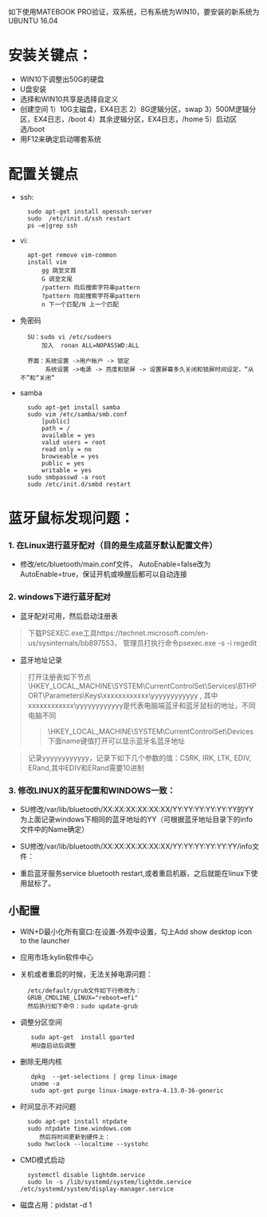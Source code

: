 如下使用MATEBOOK PRO验证，双系统，已有系统为WIN10，要安装的新系统为UBUNTU 16.04

# 安装关键点：
- WIN10下调整出50G的硬盘
- U盘安装
- 选择和WIN10共享是选择自定义
- 创建空间 1）10G主磁盘，EX4日志 2）8G逻辑分区，swap 3）500M逻辑分区，EX4日志，/boot 4）其余逻辑分区，EX4日志，/home 5）启动区选/boot
- 用F12来确定启动哪套系统

# 配置关键点

- ssh: 
    
		sudo apt-get install openssh-server
		sudo  /etc/init.d/ssh restart
		ps –e|grep ssh
- vi:

		apt-get remove vim-common
		install vim
			gg 跳至文首
			G 调至文尾
			/pattern 向后搜索字符串pattern
			?pattern 向前搜索字符串pattern
			n 下一个匹配/N 上一个匹配
- 免密码

		SU：sudo vi /etc/sudoers
			加入  ronan ALL=NOPASSWD:ALL

		界面：系统设置 ->用户帐户 -> 锁定
			 系统设置 ->电源 -> 亮度和锁屏 -> 设置屏幕多久关闭和锁屏时间设定，“从不”和“关闭”
- samba

		sudo apt-get install samba
		sudo vim /etc/samba/smb.conf
			[public]
			path = /
			available = yes
			valid users = root
			read only = no
			browseable = yes
			public = yes
			writable = yes
		sudo smbpasswd -a root
		sudo /etc/init.d/smbd restart

# 蓝牙鼠标发现问题：

### 1. 在Linux进行蓝牙配对（目的是生成蓝牙默认配置文件）

- 修改/etc/bluetooth/main.conf文件， AutoEnable=false改为AutoEnable=true，保证开机或唤醒后都可以自动连接

### 2. windows下进行蓝牙配对 

 - 蓝牙配对可用，然后启动注册表
 > 下载PSEXEC.exe工具https://technet.microsoft.com/en-us/sysinternals/bb897553，
 > 管理员打执行命令psexec.exe -s -i regedit

 - 蓝牙地址记录
 > 打开注册表如下节点 
\HKEY_LOCAL_MACHINE\SYSTEM\CurrentControlSet\Services\BTHPORT\Parameters\Keys\xxxxxxxxxxxx\yyyyyyyyyyyy , 其中xxxxxxxxxxxx\yyyyyyyyyyyy是代表电脑端蓝牙和蓝牙鼠标的地址，不同电脑不同
>> \HKEY_LOCAL_MACHINE\SYSTEM\CurrentControlSet\Devices下面name键值打开可以显示蓝牙名蓝牙地址

 > 记录yyyyyyyyyyyy，记录下如下几个参数的值：CSRK, IRK, LTK, EDIV, ERand,其中EDIV和ERand需要10进制

### 3. 修改LINUX的蓝牙配置和WINDOWS一致： 

- SU修改/var/lib/bluetooth/XX:XX:XX:XX:XX:XX/YY:YY:YY:YY:YY:YY的YY为上面记录windows下相同的蓝牙地址的YY（可根据蓝牙地址目录下的info文件中的Name确定）

- SU修改/var/lib/bluetooth/XX:XX:XX:XX:XX:XX/YY:YY:YY:YY:YY:YY/info文件： 
- 重启蓝牙服务service bluetooth restart,或者重启机器，之后就能在linux下使用鼠标了。

## 小配置

- WIN+D最小化所有窗口:在设置-外观中设置，勾上Add show desktop icon to the launcher

- 应用市场:kylin软件中心

- 关机或者重启的时候，无法关掉电源问题：

		/etc/default/grub文件如下行修改为：
		GRUB_CMDLINE_LINUX="reboot=efi"
		然后执行如下命令：sudo update-grub  

- 调整分区空间

		 sudo apt-get  install gparted
		 用U盘启动后调整

- 删除无用内核

		 dpkg  --get-selections | grep linux-image
		 uname -a
		 sudo apt-get purge linux-image-extra-4.13.0-36-generic


- 时间显示不对问题

		sudo apt-get install ntpdate
		sudo ntpdate time.windows.com
		　　然后将时间更新到硬件上：
		sudo hwclock --localtime --systohc


  
- CMD模式启动

		systemctl disable lightdm.service
		sudo ln -s /lib/systemd/system/lightdm.service /etc/systemd/system/display-manager.service


- 磁盘占用：pidstat -d 1
